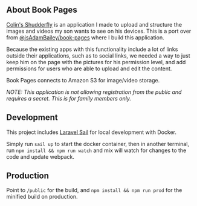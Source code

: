 ## About Book Pages

[Colin's Shudderfly](https://shudderfly.adambailey.io) is an application I made to upload and structure the images and
videos my son wants to see on his devices. This is a port over from [@isAdamBailey/book-pages](https://github.com/isAdamBailey/book-pages) where I build this application.

Because the existing apps with this functionality include a lot of links outside their applications, such as to social
links, we needed a way to just keep him on the page with the pictures for his permission level,
and add permissions for users who are able to upload and edit the content.

Book Pages connects to Amazon S3 for image/video storage.

_NOTE: This application is not allowing registration from the public and requires a secret. This is for family members only._

## Development

This project includes [Laravel Sail](https://laravel.com/docs/sail) for local development with Docker.

Simply run `sail up` to start the docker container, then in another terminal, run
`npm install && npm run watch` and mix will watch for changes to the code and update webpack.

## Production

Point to `/public` for the build, and `npm install && npm run prod` for the minified build on production.
